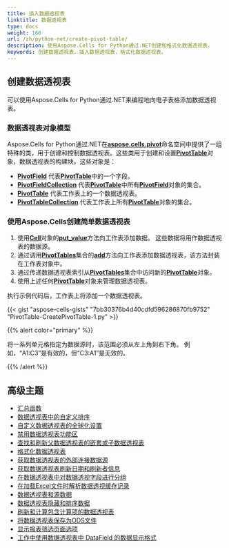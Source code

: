 ```yaml
---
title: 插入数据透视表
linktitle: 数据透视表
type: docs
weight: 160
url: /zh/python-net/create-pivot-table/
description: 使用Aspose.Cells for Python通过.NET创建和格式化数据透视表。
keywords: 创建数据透视表，插入数据透视表，格式化数据透视表。
---
```


## **创建数据透视表**

可以使用Aspose.Cells for Python通过.NET来编程地向电子表格添加数据透视表。

### **数据透视表对象模型**

Aspose.Cells for Python通过.NET在[**aspose.cells.pivot**](https://reference.aspose.com/cells/python-net/aspose.cells.pivot/)命名空间中提供了一组特殊的类，用于创建和控制数据透视表。这些类用于创建和设置[**PivotTable**](https://reference.aspose.com/cells/python-net/aspose.cells.pivot/pivottable/)对象，数据透视表的构建块。这些对象是：

- [**PivotField**](https://reference.aspose.com/cells/python-net/aspose.cells.pivot/pivotfield/) 代表[**PivotTable**](https://reference.aspose.com/cells/python-net/aspose.cells.pivot/pivottable/)中的一个字段。
- [**PivotFieldCollection**](https://reference.aspose.com/cells/net/aspose.cells.pivot/pivotfieldcollection) 代表[**PivotTable**](https://reference.aspose.com/cells/python-net/aspose.cells.pivot/pivottable)中所有[**PivotField**](https://reference.aspose.com/cells/python-net/aspose.cells.pivot/pivotfield)对象的集合。
- [**PivotTable**](https://reference.aspose.com/cells/python-net/aspose.cells.pivot/pivottable) 代表工作表上的一个数据透视表。
- [**PivotTableCollection**](https://reference.aspose.com/cells/python-net/aspose.cells.pivot/pivottablecollection) 代表工作表上所有[**PivotTable**](https://reference.aspose.com/cells/python-net/aspose.cells.pivot/pivottable)对象的集合。

### **使用Aspose.Cells创建简单数据透视表**

1. 使用[**Cell**](https://reference.aspose.com/cells/python-net/aspose.cells/cell)对象的[**put_value**](https://reference.aspose.com/cells/python-net/aspose.cells/cell/put_value/#str)方法向工作表添加数据。
   这些数据将用作数据透视表的数据源。
1. 通过调用[**PivotTables**](https://reference.aspose.com/cells/python-net/aspose.cells.pivot/pivottablecollection)集合的[**add**](https://reference.aspose.com/cells/python-net/aspose.cells.pivot/pivottablecollection/add/#str-str-str)方法向工作表添加数据透视表，该方法封装在工作表对象中。
1. 通过传递数据透视表索引从[**PivotTables**](https://reference.aspose.com/cells/python-net/aspose.cells.pivot/pivottablecollection)集合中访问新的[**PivotTable**](https://reference.aspose.com/cells/python-net/aspose.cells.pivot/pivottable)对象。
1. 使用上述任何[**PivotTable**](https://reference.aspose.com/cells/python-net/aspose.cells.pivot/pivottable)对象来管理数据透视表。

执行示例代码后，工作表上将添加一个数据透视表。

{{< gist "aspose-cells-gists" "7bb30376b4d40cdfd596286870fb9752" "PivotTable-CreatePivotTable-1.py" >}}

{{% alert color="primary" %}}

将一系列单元格指定为数据源时，该范围必须从左上角到右下角。 例如，“A1:C3”是有效的，但“C3:A1”是无效的。

{{% /alert %}}

## **高级主题**
- [汇总函数](/cells/zh/python-net/consolidation-function/)
- [数据透视表中的自定义排序](/cells/zh/python-net/custom-sorting-in-pivot-table/)
- [自定义数据透视表的全球化设置](/cells/zh/python-net/customize-globalization-settings-for-pivot-table/)
- [禁用数据透视表功能区](/cells/zh/python-net/disable-pivot-table-ribbons/)
- [查找和刷新父数据透视表的嵌套或子数据透视表](/cells/zh/python-net/find-and-refresh-the-nested-or-children-pivot-tables-of-parent-pivot-table/)
- [格式化数据透视表](/cells/zh/python-net/formatting-pivot-table/)
- [获取数据透视表的外部连接数据源](/cells/zh/python-net/get-external-connection-data-source-of-pivot-table/)
- [获取数据透视表刷新日期和刷新者信息](/cells/zh/python-net/get-pivot-table-refresh-date-and-refresh-by-who-information/)
- [在数据透视表中对数据透视字段进行分组](/cells/zh/python-net/group-pivot-fields-in-the-pivot-table/)
- [在加载Excel文件时解析数据透视缓存记录](/cells/zh/python-net/parsing-pivot-cached-records-while-loading-excel-file/)
- [数据透视表和源数据](/cells/zh/python-net/pivot-table-and-source-data/)
- [数据透视表隐藏和排序数据](/cells/zh/python-net/pivot-table-hide-and-sort-data/)
- [刷新和计算包含计算项的数据透视表](/cells/zh/python-net/refresh-and-calculate-pivot-table-having-calculated-items/)
- [将数据透视表保存为ODS文件](/cells/zh/python-net/save-pivot-table-in-ods-file/)
- [显示报表筛选页面选项](/cells/zh/python-net/show-report-filter-pages-option/)
- [工作中使用数据透视表中 DataField 的数据显示格式](/cells/zh/python-net/working-with-data-display-formats-of-datafield-in-pivot-table/)

